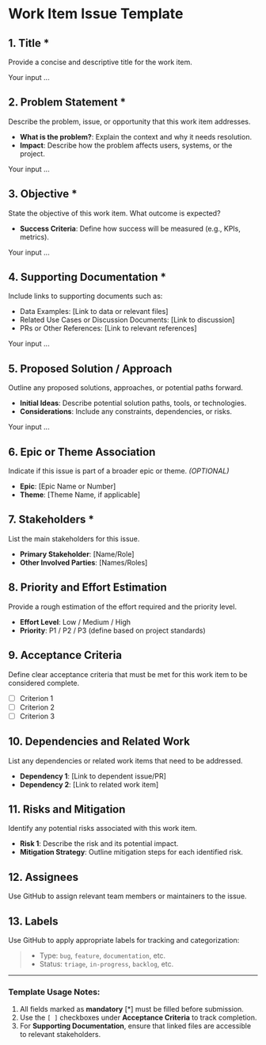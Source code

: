 # Work Item Issue Template

## 1. **Title** *
Provide a concise and descriptive title for the work item.

Your input ...

## 2. **Problem Statement** *
Describe the problem, issue, or opportunity that this work item addresses.
- **What is the problem?**: Explain the context and why it needs resolution.
- **Impact**: Describe how the problem affects users, systems, or the project.

Your input ...

## 3. **Objective** *
State the objective of this work item. What outcome is expected?
- **Success Criteria**: Define how success will be measured (e.g., KPIs, metrics).

Your input ...

## 4. **Supporting Documentation** *
Include links to supporting documents such as:
- Data Examples: [Link to data or relevant files]
- Related Use Cases or Discussion Documents: [Link to discussion]
- PRs or Other References: [Link to relevant references]

Your input ...

## 5. **Proposed Solution / Approach**
Outline any proposed solutions, approaches, or potential paths forward.
- **Initial Ideas**: Describe potential solution paths, tools, or technologies.
- **Considerations**: Include any constraints, dependencies, or risks.

Your input ...

## 6. **Epic or Theme Association**
Indicate if this issue is part of a broader epic or theme. _(OPTIONAL)_
- **Epic**: [Epic Name or Number]
- **Theme**: [Theme Name, if applicable]

## 7. **Stakeholders** *
List the main stakeholders for this issue.
- **Primary Stakeholder**: [Name/Role]
- **Other Involved Parties**: [Names/Roles]

## 8. **Priority and Effort Estimation**
Provide a rough estimation of the effort required and the priority level.
- **Effort Level**: Low / Medium / High
- **Priority**: P1 / P2 / P3 (define based on project standards)
  
## 9. **Acceptance Criteria**
Define clear acceptance criteria that must be met for this work item to be considered complete.
- [ ] Criterion 1
- [ ] Criterion 2
- [ ] Criterion 3

## 10. **Dependencies and Related Work**
List any dependencies or related work items that need to be addressed.
- **Dependency 1**: [Link to dependent issue/PR]
- **Dependency 2**: [Link to related work item]

## 11. **Risks and Mitigation**
Identify any potential risks associated with this work item.
- **Risk 1**: Describe the risk and its potential impact.
- **Mitigation Strategy**: Outline mitigation steps for each identified risk.

## 12. **Assignees**
Use GitHub to assign relevant team members or maintainers to the issue.


## 13. **Labels**
Use GitHub to apply appropriate labels for tracking and categorization:
> - Type: `bug`, `feature`, `documentation`, etc.
> - Status: `triage`, `in-progress`, `backlog`, etc.

---

### **Template Usage Notes**:
1. All fields marked as **mandatory** [*] must be filled before submission.
2. Use the `[ ]` checkboxes under **Acceptance Criteria** to track completion.
3. For **Supporting Documentation**, ensure that linked files are accessible to relevant stakeholders.
